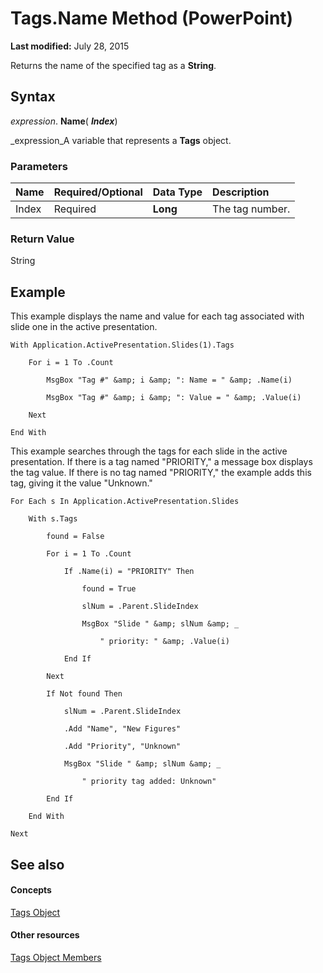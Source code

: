 
# Tags.Name Method (PowerPoint)

 **Last modified:** July 28, 2015

Returns the name of the specified tag as a  **String**.

## Syntax

 _expression_. **Name**( **_Index_**)

 _expression_A variable that represents a  **Tags** object.


### Parameters



|**Name**|**Required/Optional**|**Data Type**|**Description**|
|:-----|:-----|:-----|:-----|
|Index|Required| **Long**|The tag number.|

### Return Value

String


## Example

This example displays the name and value for each tag associated with slide one in the active presentation.


```
With Application.ActivePresentation.Slides(1).Tags

    For i = 1 To .Count

        MsgBox "Tag #" &amp; i &amp; ": Name = " &amp; .Name(i)

        MsgBox "Tag #" &amp; i &amp; ": Value = " &amp; .Value(i)

    Next

End With
```

This example searches through the tags for each slide in the active presentation. If there is a tag named "PRIORITY," a message box displays the tag value. If there is no tag named "PRIORITY," the example adds this tag, giving it the value "Unknown."




```
For Each s In Application.ActivePresentation.Slides

    With s.Tags

        found = False

        For i = 1 To .Count

            If .Name(i) = "PRIORITY" Then

                found = True

                slNum = .Parent.SlideIndex

                MsgBox "Slide " &amp; slNum &amp; _

                    " priority: " &amp; .Value(i)

            End If

        Next

        If Not found Then

            slNum = .Parent.SlideIndex

            .Add "Name", "New Figures"

            .Add "Priority", "Unknown"

            MsgBox "Slide " &amp; slNum &amp; _

                " priority tag added: Unknown"

        End If

    End With

Next
```


## See also


#### Concepts


 [Tags Object](75ecbd43-0aa7-d49d-f1f5-c6c21d8babee.md)
#### Other resources


 [Tags Object Members](84cbae4b-cc7a-7d0f-7eb7-f4c3f5d63991.md)
